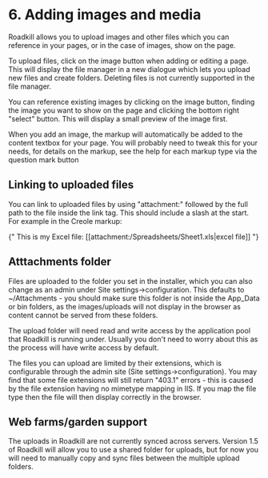 # 6. Adding images and media

Roadkill allows you to upload images and other files which you can reference in your pages, or in the case of images, show on the page.

To upload files, click on the image button when adding or editing a page. This will display the file manager in a new dialogue which lets you upload new files and create folders. Deleting files is not currently supported in the file manager.

You can reference existing images by clicking on the image button, finding the image you want to show on the page and clicking the bottom right "select" button. This will display a small preview of the image first.

When you add an image, the markup will automatically be added to the content textbox for your page. You will probably need to tweak this for your needs, for details on the markup, see the help for each markup type via the question mark button

## Linking to uploaded files

You can link to uploaded files by using "attachment:" followed by the full path to the file inside the link tag. This should include a slash at the start. For example in the Creole markup:

{"
This is my Excel file: [[attachment:/Spreadsheets/Sheet1.xls|excel file]]
"}

## Atttachments folder

Files are uploaded to the folder you set in the installer, which you can also change as an admin under Site settings->configuration. This defaults to ~/Attachments - you should make sure this folder is not inside the App_Data or bin folders, as the images/uploads will not display in the browser as content cannot be served  from these folders.

The upload folder will need read and write access by the application pool that Roadkill is running under. Usually you don't need to worry about this as the process will have write access by default.

The files you can upload are limited by their extensions, which is configurable through the admin site (Site settings->configuration). You may find that some file extensions will still return "403.1" errors - this is caused by the file extension having no mimetype mapping in IIS. If you map the file type then the file will then display correctly in the browser.

## Web farms/garden support

The uploads in Roadkill are not currently synced across servers. Version 1.5 of Roadkill will allow you to use a shared folder for uploads, but for now you will need to manually copy and sync files between the multiple upload folders.